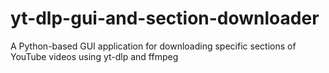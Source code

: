# yt-dlp-gui-and-section-downloader
A Python-based GUI application for downloading specific sections of YouTube videos using yt-dlp and ffmpeg
